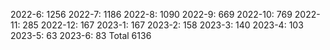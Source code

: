 2022-6: 1256
2022-7: 1186
2022-8: 1090
2022-9: 669
2022-10: 769
2022-11: 285
2022-12: 167
2023-1: 167
2023-2: 158
2023-3: 140
2023-4: 103
2023-5: 63
2023-6: 83
Total 6136